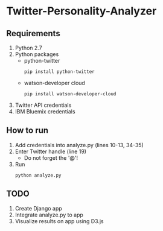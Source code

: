 # Twitter-Personality-Analyzer
## Requirements
1. Python 2.7
2. Python packages 
	* python-twitter 
		```
		pip install python-twitter
		```
	* watson-developer cloud
		```
		pip install watson-developer-cloud
		```
3. Twitter API credentials
4. IBM Bluemix credentials

## How to run
1. Add credentials into analyze.py (lines 10-13, 34-35)
2. Enter Twitter handle (line 19)
	* Do not forget the '@'!
3. Run
	``` 
	python analyze.py
	```

## TODO
1. Create Django app
2. Integrate analyze.py to app
3. Visualize results on app using D3.js